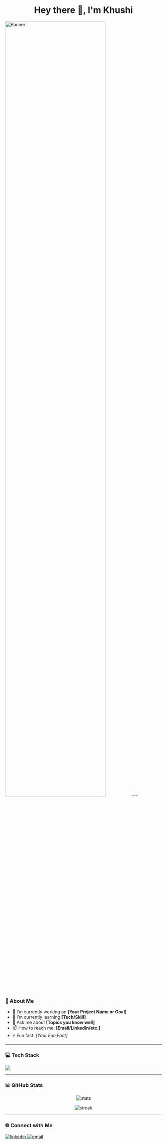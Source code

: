 <h1 align="center">Hey there 👋, I'm Khushi</h1>
<img src="https://user-images.githubusercontent.com/74038190/212747903-e9bdf048-2dc8-41f9-b973-0e72ff07bfba.gif" alt="Banner" width="80%">
---

### 🌟 About Me
- 🔭 I’m currently working on **[Your Project Name or Goal]**
- 🌱 I’m currently learning **[Tech/Skill]**
- 💬 Ask me about **[Topics you know well]**
- 📫 How to reach me: **[Email/LinkedIn/etc.]**
- ⚡ Fun fact: *[Your Fun Fact]*

---

### 💻 Tech Stack
<p>
  <img src="https://skillicons.dev/icons?i=html,css,js,python,java,c,cpp,react,nodejs,mysql,git,github,vscode" />
</p>

---

### 📊 GitHub Stats
<p align="center">
  <img src="https://github-readme-stats.vercel.app/api?username=YourUsername&show_icons=true&theme=radical" alt="stats" />
</p>
<p align="center">
  <img src="https://streak-stats.demolab.com?user=YourUsername&theme=radical" alt="streak" />
</p>

---

### 🌐 Connect with Me
<p align="left">
<a href="https://linkedin.com/in/YourProfile" target="blank">
  <img align="center" src="https://skillicons.dev/icons?i=linkedin" alt="linkedin" />
</a>
<a href="mailto:youremail@example.com" target="blank">
  <img align="center" src="https://skillicons.dev/icons?i=gmail" alt="email" />
</a>
</p>

